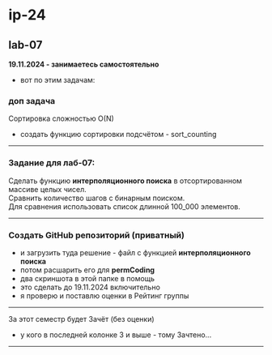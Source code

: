 # ip-24  

## lab-07

**19.11.2024 - занимаетесь самостоятельно**  

- вот по этим задачам:  

### доп задача  

Сортировка сложностью O(N)  
- создать функцию сортировки подсчётом - sort_counting  

---  

### Задание для лаб-07:  

Сделать функцию **интерполяционного поиска** в отсортированном массиве целых чисел.  
Сравнить количество шагов с бинарным поиском.  
Для сравнения использовать список длинной 100_000 элементов.  

---  

### Создать GitHub репозиторий (приватный)  

- и загрузить туда решение - файл с функцией **интерполяционного поиска**  
- потом расшарить его для **permCoding**  
- два скриншота в этой папке в помощь  
- это сделать до 19.11.2024 включительно  
- я проверю и поставлю оценки в Рейтинг группы  

---  

За этот семестр будет Зачёт (без оценки)  

- у кого в последней колонке 3 и выше - тому Зачтено...  

---  
